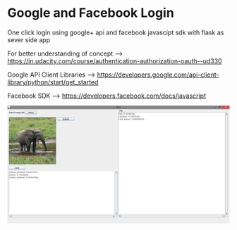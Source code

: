 # Google and Facebook Login

One click login using google+ api and facebook javascipt sdk with flask as sever side app

For better understanding of concept --> https://in.udacity.com/course/authentication-authorization-oauth--ud330

Google API Client Libraries  --> https://developers.google.com/api-client-library/python/start/get_started

Facebook SDK --> https://developers.facebook.com/docs/javascript



![alt text](https://github.com/VamshikShetty/Image-Recognition-Software/blob/master/example.png)